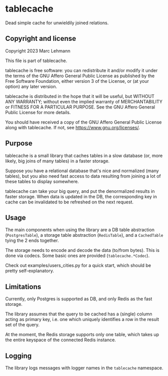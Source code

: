 # tablecache

Dead simple cache for unwieldily joined relations.

## Copyright and license

Copyright 2023 Marc Lehmann

This file is part of tablecache.

tablecache is free software: you can redistribute it and/or modify it under the
terms of the GNU Affero General Public License as published by the Free
Software Foundation, either version 3 of the License, or (at your option) any
later version.

tablecache is distributed in the hope that it will be useful, but WITHOUT ANY
WARRANTY; without even the implied warranty of MERCHANTABILITY or FITNESS FOR A
PARTICULAR PURPOSE. See the GNU Affero General Public License for more details.

You should have received a copy of the GNU Affero General Public License along
with tablecache. If not, see <https://www.gnu.org/licenses/>.

## Purpose

tablecache is a small library that caches tables in a slow database (or, more
likely, big joins of many tables) in a faster storage.

Suppose you have a relational database that's nice and normalized (many
tables), but you also need fast access to data resulting from joining a lot of
these tables to display somewhere.

tablecache can take your big query, and put the denormalized results in faster
storage. When data is updated in the DB, the corresponding key in cache can be
invalidated to be refreshed on the next request.

## Usage

The main components when using the library are a DB table abstraction
(`PostgresTable`), a storage table abstraction (`RedisTable`), and a
`CachedTable` tying the 2 ends together.

The storage needs to encode and decode the data (to/from bytes). This is done
via codecs. Some basic ones are provided (`tablecache.*Codec`).

Check out examples/users_cities.py for a quick start, which should be pretty
self-explanatory.

## Limitations

Currently, only Postgres is supported as DB, and only Redis as the fast
storage.

The library assumes that the query to be cached has a (single) column acting as
primary key, i.e. one which uniquely identifies a row in the result set of the
query.

At the moment, the Redis storage supports only one table, which takes up the
entire keyspace of the connected Redis instance.

## Logging

The library logs messages with logger names in the `tablecache` namespace.
